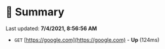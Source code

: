 # 📖 Summary
Last updated: **7/4/2021, 8:56:56 AM**

- `GET` [https://google.com](https://google.com) - **Up** (124ms)

